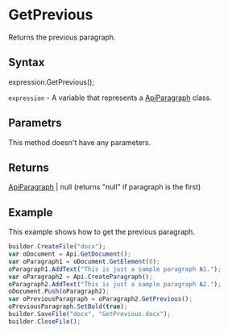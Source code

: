 # GetPrevious

Returns the previous paragraph.

## Syntax

expression.GetPrevious();

`expression` - A variable that represents a [ApiParagraph](../ApiParagraph.md) class.

## Parametrs

This method doesn't have any parameters.

## Returns

[ApiParagraph](../ApiParagraph.md) &#124; null (returns "null" if paragraph is the first)

## Example

This example shows how to get the previous paragraph.

```javascript
builder.CreateFile("docx");
var oDocument = Api.GetDocument();
var oParagraph1 = oDocument.GetElement(0);
oParagraph1.AddText("This is just a sample paragraph №1.");
var oParagraph2 = Api.CreateParagraph();
oParagraph2.AddText("This is just a sample paragraph №2.");
oDocument.Push(oParagraph2);
var oPreviousParagraph = oParagraph2.GetPrevious();
oPreviousParagraph.SetBold(true);
builder.SaveFile("docx", "GetPrevious.docx");
builder.CloseFile();
```